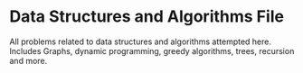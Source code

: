# Data Structures and Algorithms File

All problems related to data structures and algorithms attempted here. Includes Graphs, dynamic programming, greedy algorithms, trees, recursion and more.
